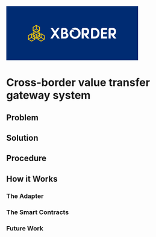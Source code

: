 <img src="https://github.com/hamza3256/xborder/blob/master/client/public/cover.png" width="350" height="144">

# Cross-border value transfer gateway system

## Problem


## Solution


## Procedure


## How it Works


### The Adapter


### The Smart Contracts


### Future Work


